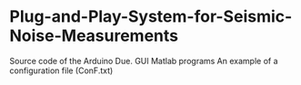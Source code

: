 # Plug-and-Play-System-for-Seismic-Noise-Measurements
Source code of the Arduino Due. 
GUI Matlab programs
An example of a configuration file (ConF.txt)
